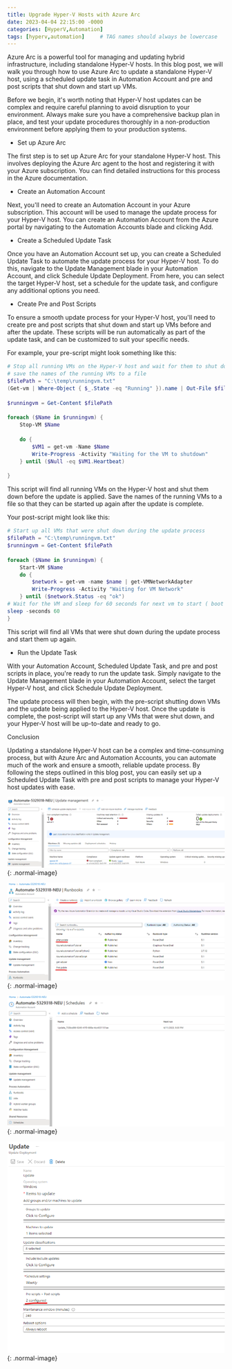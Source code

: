 ```yaml
---
title: Upgrade Hyper-V Hosts with Azure Arc
date: 2023-04-04 22:15:00 -0000
categories: [HyperV,Automation]
tags: [hyperv,automation]     # TAG names should always be lowercase
---
```


Azure Arc is a powerful tool for managing and updating hybrid infrastructure, including standalone Hyper-V hosts. In this blog post, we will walk you through how to use Azure Arc to update a standalone Hyper-V host, using a scheduled update task in Automation Account and pre and post scripts that shut down and start up VMs.

Before we begin, it's worth noting that Hyper-V host updates can be complex and require careful planning to avoid disruption to your environment. Always make sure you have a comprehensive backup plan in place, and test your update procedures thoroughly in a non-production environment before applying them to your production systems.


* Set up Azure Arc

The first step is to set up Azure Arc for your standalone Hyper-V host. This involves deploying the Azure Arc agent to the host and registering it with your Azure subscription. You can find detailed instructions for this process in the Azure documentation.

* Create an Automation Account

Next, you'll need to create an Automation Account in your Azure subscription. This account will be used to manage the update process for your Hyper-V host. You can create an Automation Account from the Azure portal by navigating to the Automation Accounts blade and clicking Add.

* Create a Scheduled Update Task

Once you have an Automation Account set up, you can create a Scheduled Update Task to automate the update process for your Hyper-V host. To do this, navigate to the Update Management blade in your Automation Account, and click Schedule Update Deployment. From here, you can select the target Hyper-V host, set a schedule for the update task, and configure any additional options you need.

* Create Pre and Post Scripts

To ensure a smooth update process for your Hyper-V host, you'll need to create pre and post scripts that shut down and start up VMs before and after the update. These scripts will be run automatically as part of the update task, and can be customized to suit your specific needs.

For example, your pre-script might look something like this:

```powershell
# Stop all running VMs on the Hyper-V host and wait for them to shut down
# save the names of the running VMs to a file
$filePath = "C:\temp\runningvm.txt"
(Get-vm | Where-Object { $_.State -eq "Running" }).name | Out-File $filePath

$runningvm = Get-Content $filePath

foreach ($Name in $runningvm) {
    Stop-VM $Name

    do {
        $VM1 = get-vm -Name $Name
        Write-Progress -Activity "Waiting for the VM to shutdown" 
    } until ($Null -eq $VM1.Heartbeat)

}
```

This script will find all running VMs on the Hyper-V host and shut them down before the update is applied. Save the names of the running VMs to a file so that they can be started up again after the update is complete.

Your post-script might look like this:

```powershell
# Start up all VMs that were shut down during the update process
$filePath = "C:\temp\runningvm.txt"
$runningvm = Get-Content $filePath

foreach ($Name in $runningvm) {
    Start-VM $Name
    do {
        $network = get-vm -name $name | get-VMNetworkAdapter
        Write-Progress -Activity "Waiting for VM Network" 
    } until ($network.Status -eq "ok") 
# Wait for the VM and sleep for 60 seconds for next vm to start ( boot storm if all VMs are started at once)
sleep -seconds 60
}
```

This script will find all VMs that were shut down during the update process and start them up again.

* Run the Update Task

With your Automation Account, Scheduled Update Task, and pre and post scripts in place, you're ready to run the update task. Simply navigate to the Update Management blade in your Automation Account, select the target Hyper-V host, and click Schedule Update Deployment.

The update process will then begin, with the pre-script shutting down VMs and the update being applied to the Hyper-V host. Once the update is complete, the post-script will start up any VMs that were shut down, and your Hyper-V host will be up-to-date and ready to go.

Conclusion

Updating a standalone Hyper-V host can be a complex and time-consuming process, but with Azure Arc and Automation Accounts, you can automate much of the work and ensure a smooth, reliable update process. By following the steps outlined in this blog post, you can easily set up a Scheduled Update Task with pre and post scripts to manage your Hyper-V host updates with ease.

![Desktop View](/assets/img/blog/before.png){: .normal-image}

![Desktop View](/assets/img/blog/runbook.png){: .normal-image}

![Desktop View](/assets/img/blog/scheduletask.png){: .normal-image}

![Desktop View](/assets/img/blog/prepost.png){: .normal-image}